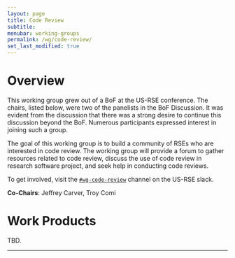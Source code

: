 ```yaml
---
layout: page
title: Code Review
subtitle:
menubar: working-groups
permalink: /wg/code-review/
set_last_modified: true
---
```


# Overview

This working group grew out of a BoF at the US-RSE conference. The chairs,
listed below, were two of the panelists in the BoF Discussion. It was evident
from the discussion that there was a strong desire to continue this discussion
beyond the BoF. Numerous participants expressed interest in joining such a group.

The goal of this working group is to build a community of RSEs who are
interested in code review. The working group will provide a forum to gather
resources related to code review, discuss the use of code review in research
software project, and seek help in conducting code reviews. 

To get involved, visit the
[`#wg-code-review`](https://usrse.slack.com/messages/wg-code-review) channel
on the US-RSE slack.

**Co-Chairs**: Jeffrey Carver, Troy Comi

# Work Products

TBD.

------

<!-- 
## TOPIC 1

Put data about intended efforts or work products here.

------

## TOPIC 2

Put data about intended efforts or work products here.

------
-->
